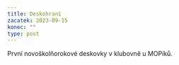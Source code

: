 ```yaml
---
title: Deskohraní
zacatek: 2023-09-15
konec: ""
type: post
---
```

P﻿rvní novoškolňorokové deskovky v klubovně u MOPíků.